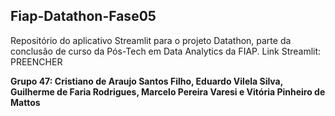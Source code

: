 ## Fiap-Datathon-Fase05

Repositório do aplicativo Streamlit para o projeto Datathon, parte da conclusão de curso da Pós-Tech em Data Analytics da FIAP.
Link Streamlit: PREENCHER

**Grupo 47: Cristiano de Araujo Santos Filho, Eduardo Vilela Silva, Guilherme de Faria Rodrigues, Marcelo Pereira Varesi e Vitória Pinheiro de Mattos**
